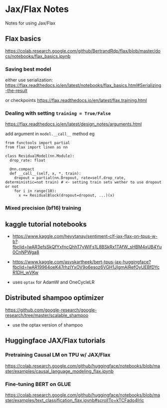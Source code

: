 # Jax/Flax Notes

Notes for using Jax/Flax

## Flax basics
https://colab.research.google.com/github/BertrandRdp/flax/blob/master/docs/notebooks/flax_basics.ipynb

### Saving best model
either use serialization: https://flax.readthedocs.io/en/latest/notebooks/flax_basics.html#Serializing-the-result

or checkpoints https://flax.readthedocs.io/en/latest/flax.training.html

### Dealing with setting `training = True/False`
https://flax.readthedocs.io/en/latest/design_notes/arguments.html

add argument in `model.__call__` method eg 
```
from functools import partial
from flax import linen as nn

class ResidualModel(nn.Module):
  drop_rate: float

  @nn.compact
  def __call__(self, x, *, train):
    dropout = partial(nn.Dropout, rate=self.drop_rate, deterministic=not train) # <- setting train sets wether to use dropout or not
    for i in range(10):
      x += ResidualBlock(dropout=dropout, ...)(x)
```

### Mixed precision (bf16) training


## kaggle tutorial notebooks
- https://www.kaggle.com/heyytanay/sentiment-clf-jax-flax-on-tpus-w-b?fbclid=IwAR3efsSkQfYxfncQhhT7yWlFs1L8BSkRx1TAfW_sHBM4xUB4Yu0CnNPWga8
- https://www.kaggle.com/asvskartheek/bert-tpus-jax-huggingface?fbclid=IwAR19964oeK47rhzlYxOV9o6esoz6VGH1JIgmAlRefOyUEBfDYcR1DH_wVKw

- uses `optax` for AdamW and OneCycleLR


## Distributed shampoo optimizer
https://github.com/google-research/google-research/tree/master/scalable_shampoo

- use the optax version of shampoo

## Huggingface JAX/Flax tutorials

### Pretraining Causal LM on TPU w/ JAX/Flax
https://colab.research.google.com/github/huggingface/notebooks/blob/master/examples/causal_language_modeling_flax.ipynb

### Fine-tuning BERT on GLUE 
https://colab.research.google.com/github/huggingface/notebooks/blob/master/examples/text_classification_flax.ipynb#scrollTo=kTCFado4IrIc
